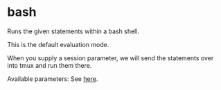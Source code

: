 # bash

Runs the given statements within a bash shell.

This is the default evaluation mode.

When you supply a session parameter, we will send the statements over into tmux and run
them there.


Available parameters: See [here](../../parameters.md).

